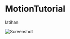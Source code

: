 # MotionTutorial
latihan

![Screenshot](https://github.com/MobileInnovationLab/motionsg-calculator-firdiar/blob/master/ss.jpg)
